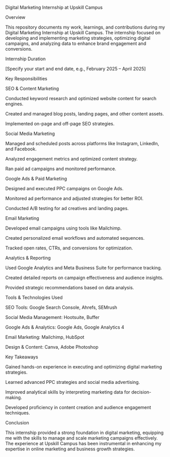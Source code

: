 Digital Marketing Internship at Upskill Campus

Overview

This repository documents my work, learnings, and contributions during my Digital Marketing Internship at Upskill Campus. The internship focused on developing and implementing marketing strategies, optimizing digital campaigns, and analyzing data to enhance brand engagement and conversions.

Internship Duration

[Specify your start and end date, e.g., February 2025 – April 2025]

Key Responsibilities

SEO & Content Marketing

Conducted keyword research and optimized website content for search engines.

Created and managed blog posts, landing pages, and other content assets.

Implemented on-page and off-page SEO strategies.


Social Media Marketing

Managed and scheduled posts across platforms like Instagram, LinkedIn, and Facebook.

Analyzed engagement metrics and optimized content strategy.

Ran paid ad campaigns and monitored performance.


Google Ads & Paid Marketing

Designed and executed PPC campaigns on Google Ads.

Monitored ad performance and adjusted strategies for better ROI.

Conducted A/B testing for ad creatives and landing pages.


Email Marketing

Developed email campaigns using tools like Mailchimp.

Created personalized email workflows and automated sequences.

Tracked open rates, CTRs, and conversions for optimization.


Analytics & Reporting

Used Google Analytics and Meta Business Suite for performance tracking.

Created detailed reports on campaign effectiveness and audience insights.

Provided strategic recommendations based on data analysis.



Tools & Technologies Used

SEO Tools: Google Search Console, Ahrefs, SEMrush

Social Media Management: Hootsuite, Buffer

Google Ads & Analytics: Google Ads, Google Analytics 4

Email Marketing: Mailchimp, HubSpot

Design & Content: Canva, Adobe Photoshop


Key Takeaways

Gained hands-on experience in executing and optimizing digital marketing strategies.

Learned advanced PPC strategies and social media advertising.

Improved analytical skills by interpreting marketing data for decision-making.

Developed proficiency in content creation and audience engagement techniques.


Conclusion

This internship provided a strong foundation in digital marketing, equipping me with the skills to manage and scale marketing campaigns effectively. The experience at Upskill Campus has been instrumental in enhancing my expertise in online marketing and business growth strategies.
